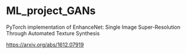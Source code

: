 # ML_project_GANs
PyTorch implementation of EnhanceNet: Single Image Super-Resolution Through Automated Texture Synthesis

https://arxiv.org/abs/1612.07919
